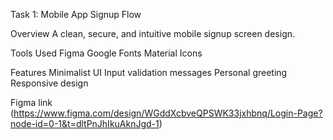   Task 1: Mobile App Signup Flow

  Overview
  A clean, secure, and intuitive mobile signup screen design.

  Tools Used
  Figma
  Google Fonts
  Material Icons

  Features
  Minimalist UI
  Input validation messages
  Personal greeting
  Responsive design

  Figma link  (https://www.figma.com/design/WGddXcbveQPSWK33jxhbnq/Login-Page?node-id=0-1&t=dltPnJhIkuAknJgd-1)
